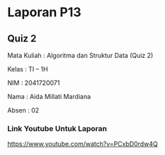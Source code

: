 # Laporan P13
## Quiz 2

Mata Kuliah	:  Algoritma dan Struktur Data (Quiz 2)

Kelas		:  TI – 1H

NIM			:  2041720071

Nama			:  Aida Millati Mardiana

Absen		:  02

### Link Youtube Untuk Laporan
https://www.youtube.com/watch?v=PCxbD0rdw4Q